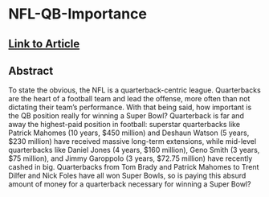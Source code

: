 # NFL-QB-Importance

## [Link to Article](https://www.bruinsportsanalytics.com/post/nfl-qb-importance)

## Abstract
To state the obvious, the NFL is a quarterback-centric league. Quarterbacks are the heart of a football team and lead the offense, more often than not dictating their team’s performance. With that being said, how important is the QB position really for winning a Super Bowl? Quarterback is far and away the highest-paid position in football: superstar quarterbacks like Patrick Mahomes (10 years, $450 million) and Deshaun Watson (5 years, $230 million) have received massive long-term extensions, while mid-level quarterbacks like Daniel Jones (4 years, $160 million), Geno Smith (3 years, $75 million), and Jimmy Garoppolo (3 years, $72.75 million) have recently cashed in big. Quarterbacks from Tom Brady and Patrick Mahomes to Trent Dilfer and Nick Foles have all won Super Bowls, so is paying this absurd amount of money for a quarterback necessary for winning a Super Bowl? 

